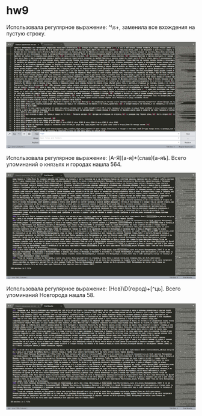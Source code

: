 # hw9

Использовала регулярное выражение: \^\s+, заменила все вхождения на пустую строку. 

![](https://raw.githubusercontent.com/VeraBuntman/hw9/master/Снимок%20экрана%202018-06-01%20в%2023.15.36.png)

Использовала регулярное выражение: [А-Я][а-я]\*(слав)[а-яѣ]. Всего упоминаний о князьях и городах нашла 564.

![](https://raw.githubusercontent.com/VeraBuntman/hw9/master/Снимок%20экрана%202018-06-02%20в%200.09.56.png)

Использовала регулярное выражение: (Нов)\D(город)+[^ць]. Всего упоминаний Новгорода нашла 58. 

![](https://raw.githubusercontent.com/VeraBuntman/hw9/master/Снимок%20экрана%202018-06-01%20в%2023.40.27.png)
